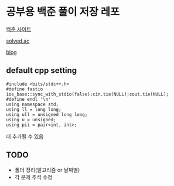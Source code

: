 # 공부용 백준 풀이 저장 레포

[백준 사이트](https://www.acmicpc.net/user/akame312)

[solved.ac](https://solved.ac/profile/akame312)

[blog](https://usani.tistory.com/)

## default cpp setting
```
#include <bits/stdc++.h>
#define fastio ios_base::sync_with_stdio(false);cin.tie(NULL);cout.tie(NULL);
#define endl '\n'
using namespace std;
using ll = long long;
using ull = unsigned long long;
using u = unsigned;
using pii = pair<int, int>;
```

더 추가될 수 있음


## TODO
* 폴더 정리(알고리즘 or 날짜별)
* 각 문제 주석 수정